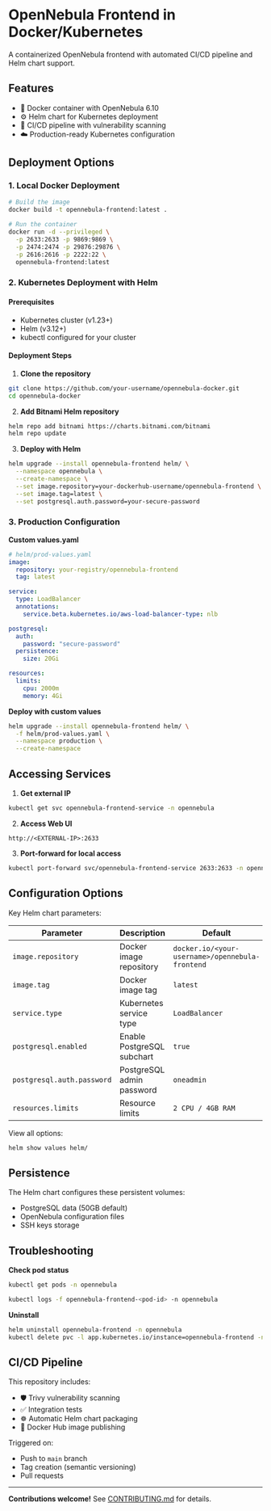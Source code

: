 # OpenNebula Frontend in Docker/Kubernetes

A containerized OpenNebula frontend with automated CI/CD pipeline and Helm chart support.

## Features

- 🐳 Docker container with OpenNebula 6.10
- ⚙️ Helm chart for Kubernetes deployment
- 🔄 CI/CD pipeline with vulnerability scanning
- ☁️ Production-ready Kubernetes configuration

## Deployment Options

### 1. Local Docker Deployment

```bash
# Build the image
docker build -t opennebula-frontend:latest .

# Run the container
docker run -d --privileged \
  -p 2633:2633 -p 9869:9869 \
  -p 2474:2474 -p 29876:29876 \
  -p 2616:2616 -p 2222:22 \
  opennebula-frontend:latest
```

### 2. Kubernetes Deployment with Helm

#### Prerequisites
- Kubernetes cluster (v1.23+)
- Helm (v3.12+)
- kubectl configured for your cluster

#### Deployment Steps

1. **Clone the repository**
```bash
git clone https://github.com/your-username/opennebula-docker.git
cd opennebula-docker
```

2. **Add Bitnami Helm repository**
```bash
helm repo add bitnami https://charts.bitnami.com/bitnami
helm repo update
```

3. **Deploy with Helm**
```bash
helm upgrade --install opennebula-frontend helm/ \
  --namespace opennebula \
  --create-namespace \
  --set image.repository=your-dockerhub-username/opennebula-frontend \
  --set image.tag=latest \
  --set postgresql.auth.password=your-secure-password
```

### 3. Production Configuration

**Custom values.yaml**
```yaml
# helm/prod-values.yaml
image:
  repository: your-registry/opennebula-frontend
  tag: latest

service:
  type: LoadBalancer
  annotations:
    service.beta.kubernetes.io/aws-load-balancer-type: nlb

postgresql:
  auth:
    password: "secure-password"
  persistence:
    size: 20Gi

resources:
  limits:
    cpu: 2000m
    memory: 4Gi
```

**Deploy with custom values**
```bash
helm upgrade --install opennebula-frontend helm/ \
  -f helm/prod-values.yaml \
  --namespace production \
  --create-namespace
```

## Accessing Services

1. **Get external IP**
```bash
kubectl get svc opennebula-frontend-service -n opennebula
```

2. **Access Web UI**
```
http://<EXTERNAL-IP>:2633
```

3. **Port-forward for local access**
```bash
kubectl port-forward svc/opennebula-frontend-service 2633:2633 -n opennebula
```

## Configuration Options

Key Helm chart parameters:

| Parameter | Description | Default |
|-----------|-------------|---------|
| `image.repository` | Docker image repository | `docker.io/<your-username>/opennebula-frontend` |
| `image.tag` | Docker image tag | `latest` |
| `service.type` | Kubernetes service type | `LoadBalancer` |
| `postgresql.enabled` | Enable PostgreSQL subchart | `true` |
| `postgresql.auth.password` | PostgreSQL admin password | `oneadmin` |
| `resources.limits` | Resource limits | `2 CPU / 4GB RAM` |

View all options:
```bash
helm show values helm/
```

## Persistence

The Helm chart configures these persistent volumes:
- PostgreSQL data (50GB default)
- OpenNebula configuration files
- SSH keys storage

## Troubleshooting

**Check pod status**
```bash
kubectl get pods -n opennebula

kubectl logs -f opennebula-frontend-<pod-id> -n opennebula
```

**Uninstall**
```bash
helm uninstall opennebula-frontend -n opennebula
kubectl delete pvc -l app.kubernetes.io/instance=opennebula-frontend -n opennebula
```

## CI/CD Pipeline

This repository includes:
- 🛡️ Trivy vulnerability scanning
- ✅ Integration tests
- ☸️ Automatic Helm chart packaging
- 🔄 Docker Hub image publishing

Triggered on:
- Push to `main` branch
- Tag creation (semantic versioning)
- Pull requests

---

**Contributions welcome!** See [CONTRIBUTING.md](CONTRIBUTING.md) for details.
